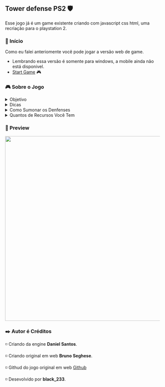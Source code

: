 ## Tower defense PS2 🛡️
Esse jogo já é um game existente criando com javascript css html, uma recriação para o playstation 2.

<h3 id="inicio">🚀 Início</h3>
Como eu falei anteriomente você pode jogar a versão web de game.

+ Lembrando essa versão é somente para windows, a mobile ainda não está disponivel.
+ [Start Game](https://brseghese.github.io/pp-tower-defense-game) 🎮

<h3 id="Sobre">🎮 Sobre o Jogo</h3>
<details>
<summary>Objetivo</summary>
  
  + Não deixe os Zumbies ultrapassares da direita para a esquenda.
  + Colente moedas para almentar seus recursos.

</details>

<details>
<summary>Dicas</summary>
  
  + Não deixe seus denfense perto dos Zumbies.
  + Não coloque demais denfense não tela se não pode ave quendas de fps.

</details>

<details>
<summary>Como Sumonar os Denfenses</summary>
  
  + O Primeiro denfense você spawn com o cross (X) do controle, você gasta a comprar ele 100 de recursos.
  + O Segundo denfense você spawn com o square (quadrando) do controle, você gasta a comprar ele 160 de recursos.

</details>

<details>
<summary>Quantos de Recursos Você Tem</summary>
  
  + Você tem de início 330.

</details>

<h3 id="preview">🎥 Preview</h3>

<img src="./assets/tower-defense-game.gif" width="600px">

<h3 id="autor">✒️ Autor é Créditos</h3>

◽ Criando da engine **Daniel Santos**.

◽ Criando original em web **Bruno Seghese**.

◽ Githud do jogo original em web [Github](https://github.com/brseghese/pp-tower-defense-game)

◽ Desevolvido por **black_233**.

